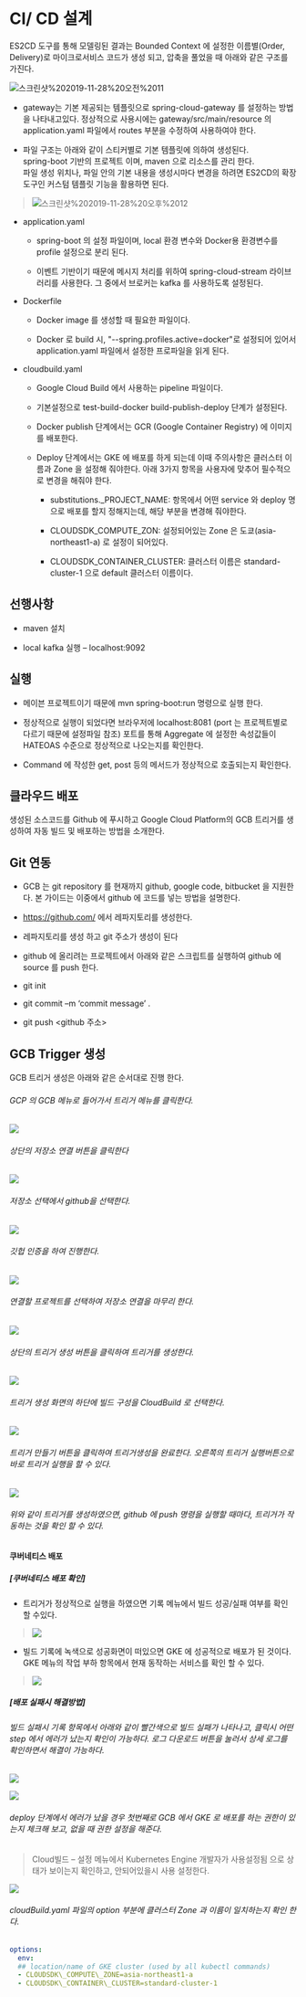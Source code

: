 # CI/ CD 설계

ES2CD 도구를 통해 모델링된 결과는 Bounded Context 에 설정한 이름별(Order, Delivery)로
마이크로서비스 코드가 생성 되고, 압축을 풀었을 때 아래와 같은 구조를 가진다.

   ![스크린샷%202019-11-28%20오전%2011](/img/03_Bizdevops/03/04/image68.png)

  - gateway는 기본 제공되는 템플릿으로 spring-cloud-gateway 를 설정하는 방법을 나타내고있다. 정상적으로
    사용시에는 gateway/src/main/resource 의 application.yaml 파일에서 routes 부분을
    수정하여 사용하여야 한다.

  - 파일 구조는 아래와 같이 스티커별로 기본 템플릿에 의하여 생성된다.  
    spring-boot 기반의 프로젝트 이며, maven 으로 리소스를 관리 한다.  
    파일 생성 위치나, 파일 안의 기본 내용을 생성시마다 변경을 하려면 ES2CD의 확장도구인 커스텀 템플릿 기능을 
    활용하면 된다.

> ![스크린샷%202019-11-28%20오후%2012](/img/03_Bizdevops/03/04/image69.png)

  - application.yaml
    
      - spring-boot 의 설정 파일이며, local 환경 변수와 Docker용 환경변수를 profile 설정으로
        분리 된다.
    
      - 이벤트 기반이기 때문에 메시지 처리를 위하여 spring-cloud-stream 라이브러리를 사용한다. 그 중에서
        브로커는 kafka 를 사용하도록 설정된다.

  - Dockerfile
    
      - Docker image 를 생성할 때 필요한 파일이다.
    
      - Docker 로 build 시, "--spring.profiles.active=docker"로 설정되어 있어서
        application.yaml 파일에서 설정한 프로파일을 읽게 된다.

  - cloudbuild.yaml
    
      - Google Cloud Build 에서 사용하는 pipeline 파일이다.
    
      - 기본설정으로 test-build-docker build-publish-deploy 단계가 설정된다.
    
      - Docker publish 단계에서는 GCR (Google Container Registry) 에 이미지를
        배포한다.
    
      - Deploy 단계에서는 GKE 에 배포를 하게 되는데 이때 주의사항은 클러스터 이름과 Zone 을 설정해 줘야한다.
        아래 3가지 항목을 사용자에 맞추어 필수적으로 변경을 해줘야 한다.
        
          - substitutions.\_PROJECT\_NAME: 항목에서 어떤 service 와 deploy 명으로
            배포를 할지 정해지는데, 해당 부분을 변경해 줘야한다.
        
          - CLOUDSDK\_COMPUTE\_ZON: 설정되어있는 Zone 은 도쿄(asia-northeast1-a)
            로 설정이 되어있다.
        
          - CLOUDSDK\_CONTAINER\_CLUSTER: 클러스터 이름은 standard-cluster-1 으로
            default 클러스터 이름이다.

## **선행사항**

  - maven 설치

  - local kafka 실행 – localhost:9092

## **실행**

  - 메이븐 프로젝트이기 때문에 mvn spring-boot:run 명령으로 실행 한다.

  - 정상적으로 실행이 되었다면 브라우저에 localhost:8081 (port 는 프로젝트별로 다르기 때문에 설정파일 참조)
    포트를 통해 Aggregate 에 설정한 속성값들이 HATEOAS 수준으로 정상적으로 나오는지를 확인한다.

  - Command 에 작성한 get, post 등의 메서드가 정상적으로 호출되는지 확인한다.

## **클라우드 배포**

생성된 소스코드를 Github 에 푸시하고 Google Cloud Platform의 GCB 트리거를 생성하여 자동 빌드 및
배포하는 방법을 소개한다.

## **Git 연동**

  - GCB 는 git repository 를 현재까지 github, google code, bitbucket 을 지원한다. 본
    가이드는 이중에서 github 에 코드를 넣는 방법을
    설명한다.

  - [<span class="underline">https://github.com/</span>](https://github.com/)
    에서 레파지토리를 생성한다.

  - 레파지토리를 생성 하고 git 주소가 생성이 된다

  - github 에 올리려는 프로젝트에서 아래와 같은 스크립트를 실행하여 github 에 source 를 push 한다.

  - git init

  - git commit –m ‘commit message’ .

  - git push \<github 주소\>

## **GCB Trigger 생성**

GCB 트리거 생성은 아래와 같은 순서대로 진행
한다.

###### GCP 의 GCB 메뉴로 들어가서 트리거 메뉴를 클릭한다.

![](/img/03_Bizdevops/03/04/image70.png)

###### 상단의 저장소 연결 버튼을 클릭한다

![](/img/03_Bizdevops/03/04/image71.png)

###### 저장소 선택에서 github을 선택한다.

![](/img/03_Bizdevops/03/04/image72.png)

###### 깃헙 인증을 하여 진행한다.

![](/img/03_Bizdevops/03/04/image73.png)

###### 연결할 프로젝트를 선택하여 저장소 연결을 마무리 한다.

![](/img/03_Bizdevops/03/04/image74.png)

###### 상단의 트리거 생성 버튼을 클릭하여 트리거를 생성한다.

![](/img/03_Bizdevops/03/04/image75.png)

###### 트리거 생성 화면의 하단에 빌드 구성을 CloudBuild 로 선택한다.

![](/img/03_Bizdevops/03/04/image76.png)

###### 트리거 만들기 버튼을 클릭하여 트리거생성을 완료한다. 오른쪽의 트리거 실행버튼으로 바로 트리거 실행을 할 수 있다. 

![](/img/03_Bizdevops/03/04/image77.png)

###### 위와 같이 트리거를 생성하였으면, github 에 push 명령을 실행할 때마다, 트리거가 작동하는 것을 확인 할 수 있다.

**쿠버네티스 배포**

##### **\[쿠버네티스 배포 확인\]**

  - 트리거가 정상적으로 실행을 하였으면 기록 메뉴에서 빌드 성공/실패 여부를 확인 할 수있다.

> ![](/img/03_Bizdevops/03/04/image78.png)

  - 빌드 기록에 녹색으로 성공화면이 떠있으면 GKE 에 성공적으로 배포가 된 것이다. GKE 메뉴의 작업 부하 항목에서 현재
    동작하는 서비스를 확인 할 수
있다.

> ![](/img/03_Bizdevops/03/04/image79.png)

##### **\[배포 실패시 해결방법\]**

###### 빌드 실패시 기록 항목에서 아래와 같이 빨간색으로 빌드 실패가 나타나고, 클릭시 어떤 step 에서 에러가 났는지 확인이 가능하다. 로그 다운로드 버튼을 눌러서 상세 로그를 확인하면서 해결이 가능하다.

![](/img/03_Bizdevops/03/04/image80.png)

![](/img/03_Bizdevops/03/04/image81.png)

###### deploy 단계에서 에러가 났을 경우 첫번째로 GCB 에서 GKE 로 배포를 하는 권한이 있는지 체크해 보고, 없을 때 권한 설정을 해준다.

> Cloud빌드 – 설정 메뉴에서 Kubernetes Engine 개발자가 사용설정됨 으로 상태가 보이는지 확인하고,
> 안되어있을시 사용 설정한다.

![](/img/03_Bizdevops/03/04/image82.png)

###### cloudBuild.yaml 파일의 option 부분에 클러스터 Zone 과 이름이 일치하는지 확인 한다.

```yaml
options:  
  env:  
  ## location/name of GKE cluster (used by all kubectl commands)  
  - CLOUDSDK\_COMPUTE\_ZONE=asia-northeast1-a  
  - CLOUDSDK\_CONTAINER\_CLUSTER=standard-cluster-1
```

